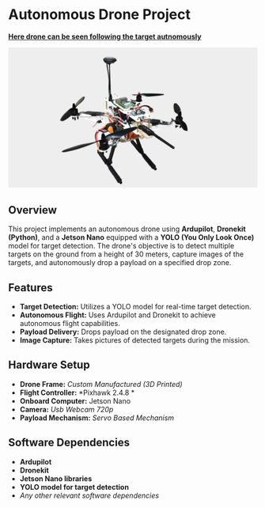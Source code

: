 # Autonomous Drone Project

[**Here drone can be seen following the target autnomously**](https://drive.google.com/file/d/1POETLoX9we2UhCyZxAZZfYm8ndg1grND/view?usp=drive_link)

![Drone Image](Drone.jpeg)

## Overview

This project implements an autonomous drone using **Ardupilot**, **Dronekit (Python)**, and a **Jetson Nano** equipped with a **YOLO (You Only Look Once)** model for target detection. The drone's objective is to detect multiple targets on the ground from a height of 30 meters, capture images of the targets, and autonomously drop a payload on a specified drop zone.

## Features

- **Target Detection:** Utilizes a YOLO model for real-time target detection.
- **Autonomous Flight:** Uses Ardupilot and Dronekit to achieve autonomous flight capabilities.
- **Payload Delivery:** Drops payload on the designated drop zone.
- **Image Capture:** Takes pictures of detected targets during the mission.

## Hardware Setup

- **Drone Frame:** *Custom Manufactured (3D Printed)*
- **Flight Controller:** *Pixhawk 2.4.8 *
- **Onboard Computer:** Jetson Nano
- **Camera:** *Usb Webcam 720p*
- **Payload Mechanism:** *Servo Based Mechanism*

## Software Dependencies

- **Ardupilot**
- **Dronekit**
- **Jetson Nano libraries**
- **YOLO model for target detection**
- *Any other relevant software dependencies*
